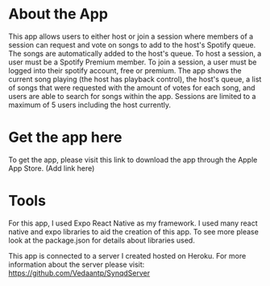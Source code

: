 # About the App
This app allows users to either host or join a session where members of a session can request and vote on
songs to add to the host's Spotify queue. The songs are automatically added to the host's queue. To host a session, 
a user must be a Spotify Premium member. To join a session, a user must be logged into their spotify account, free or 
premium. The app shows the current song playing (the host has playback control), the host's queue, a list of songs that were
requested with the amount of votes for each song, and users are able to search for songs within the app. Sessions are limited
to a maximum of 5 users including the host currently.

# Get the app here
To get the app, please visit this link to download the app through the Apple App Store.
(Add link here)

# Tools
For this app, I used Expo React Native as my framework. I used many react native and expo libraries to aid
the creation of this app. To see more please look at the package.json for details about libraries used. 

This app is connected to a server I created hosted on Heroku. For more information about the server please visit:
https://github.com/Vedaantp/SynqdServer
